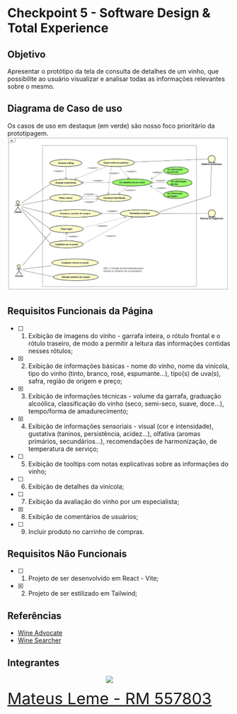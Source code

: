 # Checkpoint 5 - Software Design & Total Experience


## Objetivo
Apresentar o protótipo da tela de consulta de detalhes de um vinho, que possibilite ao usuário visualizar e analisar todas as informações relevantes sobre o mesmo.

## Diagrama de Caso de uso
Os casos de uso em destaque (em verde) são nosso foco prioritário da prototipagem.
<img src="./src/assets/use_case_diagram.png"/>

## Requisitos Funcionais da Página
- [ ] 1. Exibição de imagens do vinho - garrafa inteira, o rótulo frontal e o rótulo traseiro, de modo a permitir a leitura das informações contidas nesses rótulos;
- [X] 2. Exibição de informações básicas - nome do vinho, nome da vinícola, tipo do vinho (tinto, branco, rosé, espumante...), tipo(s) de uva(s), safra, região de origem e preço;
- [X] 3. Exibição de informações técnicas - volume da garrafa, graduação alcoólica, classificação do vinho (seco, semi-seco, suave, doce...), tempo/forma de amadurecimento;
- [X] 4. Exibição de informações sensoriais - visual (cor e intensidade), gustativa (taninos, persistência, acidez...), olfativa (aromas primários, secundários...), recomendações de harmonização, de temperatura de serviço;
- [ ] 5. Exibição de tooltips com notas explicativas sobre as informações do vinho;
- [ ] 6. Exibição de detalhes da vinícola;
- [ ] 7. Exibição da avaliação do vinho por um especialista;
- [X] 8. Exibição de comentários de usuários;
- [ ] 9. Incluir produto no carrinho de compras.

## Requisitos Não Funcionais
- [ ] 1. Projeto de ser desenvolvido em React - Vite;
- [X] 2. Projeto de ser estilizado em Tailwind;


## Referências
 - [Wine Advocate](https://www.robertparker.com/wines/p84ztgGSJRWCujBqf/casillero-del-diablo-leyenda-cabernet-sauvignon-2014)
 - [Wine Searcher](https://www.wine-searcher.com/find/casillero+diablo+leyendas+ltd+edition+cab+sauv+central+valley+chile/2014?srsltid=AfmBOoqKfDX5Xag27qiqYrUlbjv1nfexE4rzJjUnxqo8fAW69uqpxDnZ)


## Integrantes
<div style="display: flex; justify-content: space-between; align-items: center;">
<a href="https://github.com/MateusLem" target="_blank" style="text-align: center; margin-right: 10px;">
<img loading="lazy" src="https://avatars.githubusercontent.com/MateusLem" width=120>
<p style="font-size:min(2vh, 36px); margin-top: 10px;">Mateus Leme - RM 557803</p>
</div>
